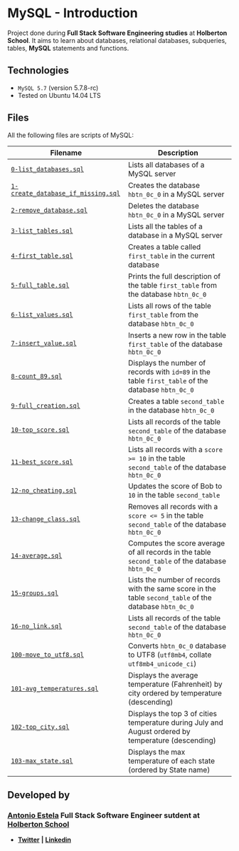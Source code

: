 # MySQL - Introduction
Project done during **Full Stack Software Engineering studies** at **Holberton School**. It aims to learn about databases, relational databases, subqueries, tables, **MySQL** statements and functions.

## Technologies
* `MySQL 5.7` (version 5.7.8-rc)
* Tested on Ubuntu 14.04 LTS

## Files

All the following files are scripts of MySQL:

| Filename | Description |
| -------- | ----------- |
| [`0-list_databases.sql`](0-list_databases.sql) | Lists all databases of a MySQL server |
| [`1-create_database_if_missing.sql`](1-create_database_if_missing.sql) | Creates the database `hbtn_0c_0` in a MySQL server |
| [`2-remove_database.sql`](2-remove_database.sql) | Deletes the database `hbtn_0c_0` in a MySQL server |
| [`3-list_tables.sql`](3-list_tables.sql) | Lists all the tables of a database in a MySQL server |
| [`4-first_table.sql`](4-first_table.sql) | Creates a table called `first_table` in the current database |
| [`5-full_table.sql`](5-full_table.sql) | Prints the full description of the table `first_table` from the database `hbtn_0c_0`  |
| [`6-list_values.sql`](6-list_values.sql) | Lists all rows of the table `first_table` from the database `hbtn_0c_0` |
| [`7-insert_value.sql`](7-insert_value.sql) | Inserts a new row in the table `first_table` of the database `hbtn_0c_0` |
| [`8-count_89.sql`](8-count_89.sql) | Displays the number of records with `id=89` in the table `first_table` of the database `hbtn_0c_0` |
| [`9-full_creation.sql`](9-full_creation.sql) | Creates a table `second_table` in the database `hbtn_0c_0` |
| [`10-top_score.sql`](10-top_score.sql) | Lists all records of the table `second_table` of the database `hbtn_0c_0` |
| [`11-best_score.sql`](11-best_score.sql) | Lists all records with a `score >= 10` in the table `second_table` of the database `hbtn_0c_0` |
| [`12-no_cheating.sql`](12-no_cheating.sql) | Updates the score of Bob to `10` in the table `second_table` |
| [`13-change_class.sql`](13-change_class.sql) | Removes all records with a `score <= 5` in the table `second_table` of the database `hbtn_0c_0` |
| [`14-average.sql`](14-average.sql) | Computes the score average of all records in the table `second_table` of the database `hbtn_0c_0` |
| [`15-groups.sql`](15-groups.sql) | Lists the number of records with the same score in the table `second_table` of the database `hbtn_0c_0` |
| [`16-no_link.sql`](16-no_link.sql) | Lists all records of the table `second_table` of the database `hbtn_0c_0` |
| [`100-move_to_utf8.sql`](100-move_to_utf8.sql) | Converts `hbtn_0c_0` database to UTF8 (`utf8mb4`, collate `utf8mb4_unicode_ci`)  |
| [`101-avg_temperatures.sql`](101-avg_temperatures.sql) | Displays the average temperature (Fahrenheit) by city ordered by temperature (descending) |
| [`102-top_city.sql`](102-top_city.sql) | Displays the top 3 of cities temperature during July and August ordered by temperature (descending) |
| [`103-max_state.sql`](103-max_state.sql) | Displays the max temperature of each state (ordered by State name) |

## Developed by

### [**Antonio Estela**](https://github.com/AntonioEstela) Full Stack Software Engineer sutdent at [**Holberton School**](https://www.holbertonschool.com/)

- [**Twitter**](https://twitter.com/Antonio__Estela) **|** [**Linkedin**](https://www.linkedin.com/in/antonio-josé-estela-7b2a64156/)